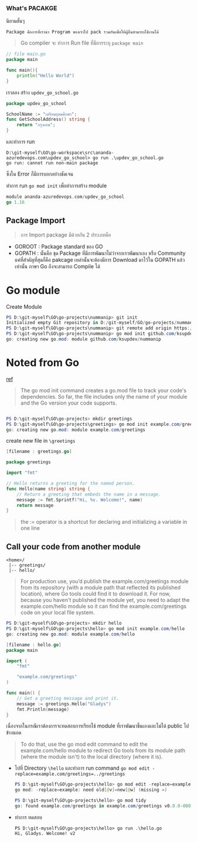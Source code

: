 ### What's PACAKGE
นิยามสั่นๆ 
```
Package คือการที่เรานำ Program ของเราไป pack รวมกันเพื่อให้ผู้อื่นสามารถใช้งานได้
```


> Go compiler จะ ทำการ Run file ที่มีการระบุ ``package main``
```go
// file main.go
package main

func main(){
	println("Hello World")
}
```
เราลอง สร้าง ``updev_go_school.go``
```go
package updev_go_school

SchoolName := "เตรียมอุดมศึกษา";
func GetSchoolAddress() string {
    return "กรุงเทพ";
}

```

และทำการ run 
```
D:\git-myself\GO\go-workspace\src\ananda-azuredevops.com\updev_go_school> go run .\updev_go_school.go
go run: cannot run non-main package
```
ซึ่งใน Error ก็มีการบอกอย่างชัดเจน

ทำการ run ``go mod init`` เพื่อทำการสร้าง module
```go
module ananda-azuredevops.com/updev_go_school
go 1.16
```


## Package Import
> การ Import package มีด้วยกัน 2 ประเภทคือ 
- GOROOT : Package standard ของ GO
- GOPATH : นั้นคือ ชุด Package ที่มีการพัฒนาไม่ว่าจากเราพัฒนาเอง หรือ Community แค่ที่สำคัญที่สุดก็คือ pakcage เหล่านั้นจะต้องมีการ Download มาไว้ใน GOPATH แล้วเท่านั้น ภาษา Go ถึงจะสามารถ Compile ได้




# Go module

Create Module

```powershell
PS D:\git-myself\GO\go-projects\nummanip> git init
Initialized empty Git repository in D:/git-myself/GO/go-projects/nummanip/.git/
PS D:\git-myself\GO\go-projects\nummanip> git remote add origin https://github.com/ksupdev/nummanip.git
PS D:\git-myself\GO\go-projects\nummanip> go mod init github.com/ksupdev/nummanip
go: creating new go.mod: module github.com/ksupdev/nummanip
```

# Noted from Go
[ref](https://golang.org/doc/tutorial/create-module)

>The go mod init command creates a go.mod file to track your code's dependencies. So far, the file includes only the name of your module and the Go version your code supports. 

```powershell

PS D:\git-myself\GO\go-projects> mkdir greetings
PS D:\git-myself\GO\go-projects\greetings> go mod init example.com/greetings
go: creating new go.mod: module example.com/greetings
```

create new file in ``\greetings``

``` go
[filename : greetings.go]

package greetings

import "fmt"

// Hello returns a greeting for the named person.
func Hello(name string) string {
    // Return a greeting that embeds the name in a message.
    message := fmt.Sprintf("Hi, %v. Welcome!", name)
    return message
}
```

> the := operator is a shortcut for declaring and initializing a variable in one line

## Call your code from another module

```
<home>/
 |-- greetings/
 |-- hello/
```

> For production use, you’d publish the example.com/greetings module from its repository (with a module path that reflected its published location), where Go tools could find it to download it. For now, because you haven't published the module yet, you need to adapt the example.com/hello module so it can find the example.com/greetings code on your local file system.


```powershell
PS D:\git-myself\GO\go-projects> mkdir hello
PS D:\git-myself\GO\go-projects\hello> go mod init example.com/hello
go: creating new go.mod: module example.com/hello

```

``` Go
[filename : hello.go]
package main

import (
    "fmt"

    "example.com/greetings"
)

func main() {
    // Get a greeting message and print it.
    message := greetings.Hello("Gladys")
    fmt.Println(message)
}
```

เนื่องจากในกรณีเราต้องการจะทดสอบการเรียกใช้ module ที่เราพัฒนาขึ้นเองและไม่ได้ public ไปข้างนอด

>To do that, use the go mod edit command to edit the example.com/hello module to redirect Go tools from its module path (where the module isn't) to the local directory (where it is).

- ไปที่ Directory ``\hello`` และทำการ run command ``go mod edit -replace=example.com/greetings=../greetings`` 

    ```powershell
    PS D:\git-myself\GO\go-projects\hello> go mod edit -replace=example.com/greetings=../greetings
    go mod: -replace=example: need old[@v]=new[@w] (missing =)

    PS D:\git-myself\GO\go-projects\hello> go mod tidy
    go: found example.com/greetings in example.com/greetings v0.0.0-00010101000000-000000000000
    ```
- ทำการ ทดสอบ
    ```
    PS D:\git-myself\GO\go-projects\hello> go run .\hello.go
    Hi, Gladys. Welcome! v2
    ```